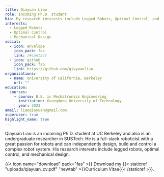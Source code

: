 ```yaml
---
title: Qiayuan Liao
role: Incoming Ph.D. student
bio: My research interests include Legged Robots, Optimal Control, and Mechanical Design.
interests:
  - Legged Robots
  - Optimal Control
  - Mechanical Design
social:
  - icon: envelope
    icon_pack: fas
    link: /#contact
  - icon: github
    icon_pack: fab
    link: https://github.com/qiayuanliao
organizations:
  - name: University of California, Berkeley
    url: ""
education:
  courses:
    - course: B.E. in Mechatronics Engineering
      institution: Guangdong University of Technology
      year: 2023
email: liaoqiayuan@gmail.com
superuser: true
highlight_name: true
---
```

Qiayuan Liao is an incoming Ph.D. student at UC Berkeley and also is an undergraduate researcher in SUSTech. He is a full-stack roboticist with a great passion for robots and can independently design, build and control a complex robot system. His research interests include legged robots, optimal control, and mechanical design.

{{< icon name="download" pack="fas" >}} Download my {{< staticref "uploads/qiayuan_cv.pdf" "newtab" >}}Curriculum Vitae{{< /staticref >}}.